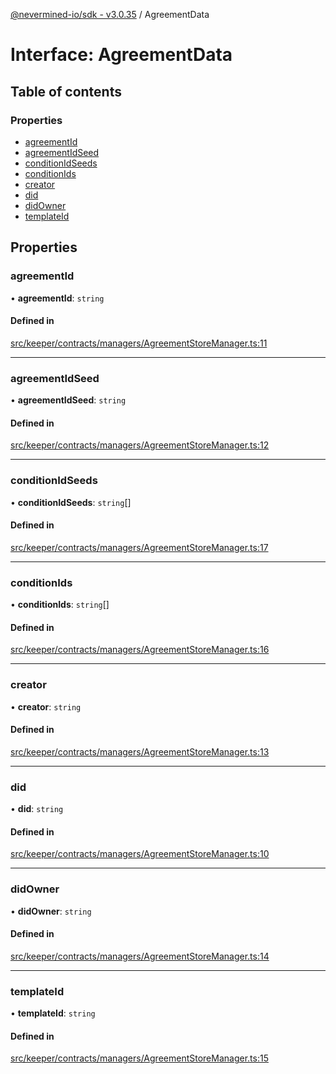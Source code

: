 [@nevermined-io/sdk - v3.0.35](../code-reference.md) / AgreementData

# Interface: AgreementData

## Table of contents

### Properties

- [agreementId](AgreementData.md#agreementid)
- [agreementIdSeed](AgreementData.md#agreementidseed)
- [conditionIdSeeds](AgreementData.md#conditionidseeds)
- [conditionIds](AgreementData.md#conditionids)
- [creator](AgreementData.md#creator)
- [did](AgreementData.md#did)
- [didOwner](AgreementData.md#didowner)
- [templateId](AgreementData.md#templateid)

## Properties

### agreementId

• **agreementId**: `string`

#### Defined in

[src/keeper/contracts/managers/AgreementStoreManager.ts:11](https://github.com/nevermined-io/sdk-js/blob/1c4dd664ca2801e7971e95af825f688095366860/src/keeper/contracts/managers/AgreementStoreManager.ts#L11)

---

### agreementIdSeed

• **agreementIdSeed**: `string`

#### Defined in

[src/keeper/contracts/managers/AgreementStoreManager.ts:12](https://github.com/nevermined-io/sdk-js/blob/1c4dd664ca2801e7971e95af825f688095366860/src/keeper/contracts/managers/AgreementStoreManager.ts#L12)

---

### conditionIdSeeds

• **conditionIdSeeds**: `string`[]

#### Defined in

[src/keeper/contracts/managers/AgreementStoreManager.ts:17](https://github.com/nevermined-io/sdk-js/blob/1c4dd664ca2801e7971e95af825f688095366860/src/keeper/contracts/managers/AgreementStoreManager.ts#L17)

---

### conditionIds

• **conditionIds**: `string`[]

#### Defined in

[src/keeper/contracts/managers/AgreementStoreManager.ts:16](https://github.com/nevermined-io/sdk-js/blob/1c4dd664ca2801e7971e95af825f688095366860/src/keeper/contracts/managers/AgreementStoreManager.ts#L16)

---

### creator

• **creator**: `string`

#### Defined in

[src/keeper/contracts/managers/AgreementStoreManager.ts:13](https://github.com/nevermined-io/sdk-js/blob/1c4dd664ca2801e7971e95af825f688095366860/src/keeper/contracts/managers/AgreementStoreManager.ts#L13)

---

### did

• **did**: `string`

#### Defined in

[src/keeper/contracts/managers/AgreementStoreManager.ts:10](https://github.com/nevermined-io/sdk-js/blob/1c4dd664ca2801e7971e95af825f688095366860/src/keeper/contracts/managers/AgreementStoreManager.ts#L10)

---

### didOwner

• **didOwner**: `string`

#### Defined in

[src/keeper/contracts/managers/AgreementStoreManager.ts:14](https://github.com/nevermined-io/sdk-js/blob/1c4dd664ca2801e7971e95af825f688095366860/src/keeper/contracts/managers/AgreementStoreManager.ts#L14)

---

### templateId

• **templateId**: `string`

#### Defined in

[src/keeper/contracts/managers/AgreementStoreManager.ts:15](https://github.com/nevermined-io/sdk-js/blob/1c4dd664ca2801e7971e95af825f688095366860/src/keeper/contracts/managers/AgreementStoreManager.ts#L15)
